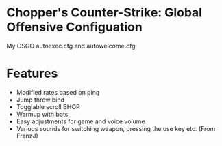 # Chopper's Counter-Strike: Global Offensive Configuation
 My CSGO autoexec.cfg and autowelcome.cfg
# Features
* Modified rates based on ping
* Jump throw bind
* Togglable scroll BHOP
* Warmup with bots
* Easy adjustments for game and voice volume
* Various sounds for switching weapon, pressing the use key etc. (From FranzJ)
